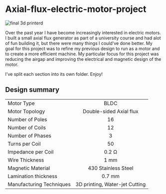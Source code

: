 # Axial-flux-electric-motor-project

![final 3d printerd](https://github.com/user-attachments/assets/55846419-a8b6-457b-be80-7e71b974730b)

Over the past year I have become increasingly interested in electric motors. I built a small axial flux generator as part of a university course and had alot of fun building it, but there were many things I could've done better. My goal for this project was to refine my previous design to run as a motor and to create a more efficient machine. My particular focus for this project was reducing the airgap and improving the electrical and magnetic design of the motor.

I've split each section into its own folder. Enjoy!

## Design summary

| | |
|:-- | :--: |
| Motor Type | BLDC |
| Motor Topology | Double-sided Axial flux |
| Number of Poles | 16 |
| Number of Coils | 12 |
| Number of Phases | 3 | 
| Turns per Coil | 50 | 
| Impedance per Coil | 0.2 &Omega; |
| Wire Thickness | 1 mm | 
| Magnetic Material | 430 Stainless Steel | 
| Lamination thickness | 0.7 mm | 
| Manufacturing Techniques | 3D printing, Water-jet Cutting |  

 


